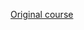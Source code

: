  [Original course](https://github.com/girafe-ai/ml-mipt/tree/basic_f20 "Original course in current branch")